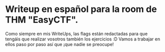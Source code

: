 # Writeup en español para la room de THM "EasyCTF".
Como siempre en mis WriteUps, las flags están redactadas para que tengáis que realizar vosotros también los ejercicios :D
Vamos a trabajar en ellos paso por paso así que ¡que nadie se preocupe!
